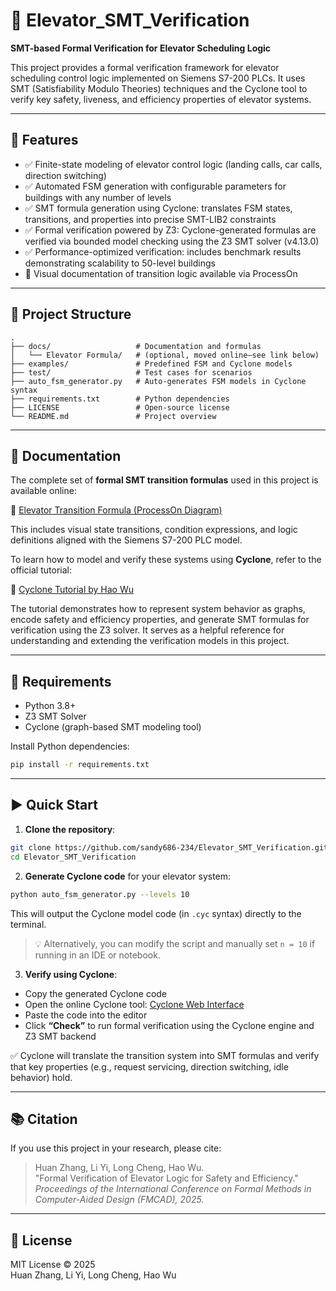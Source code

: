 
# 🚦 Elevator_SMT_Verification

**SMT-based Formal Verification for Elevator Scheduling Logic**

This project provides a formal verification framework for elevator scheduling control logic implemented on Siemens S7-200 PLCs. It uses SMT (Satisfiability Modulo Theories) techniques and the Cyclone tool to verify key safety, liveness, and efficiency properties of elevator systems.

---

## 🚀 Features

- ✅ Finite-state modeling of elevator control logic (landing calls, car calls, direction switching)
- ✅ Automated FSM generation with configurable parameters for buildings with any number of levels
- ✅ SMT formula generation using Cyclone: translates FSM states, transitions, and properties into precise SMT-LIB2 constraints
- ✅ Formal verification powered by Z3: Cyclone-generated formulas are verified via bounded model checking using the Z3 SMT solver (v4.13.0)
- ✅ Performance-optimized verification: includes benchmark results demonstrating scalability to 50-level buildings
- 🧾 Visual documentation of transition logic available via ProcessOn

---

## 📁 Project Structure

```
.
├── docs/                   # Documentation and formulas
│   └── Elevator Formula/   # (optional, moved online—see link below)
├── examples/               # Predefined FSM and Cyclone models
├── test/                   # Test cases for scenarios
├── auto_fsm_generator.py   # Auto-generates FSM models in Cyclone syntax
├── requirements.txt        # Python dependencies
├── LICENSE                 # Open-source license
└── README.md               # Project overview
```

---

## 📄 Documentation

The complete set of **formal SMT transition formulas** used in this project is available online:

🔗 [Elevator Transition Formula (ProcessOn Diagram)](https://www.processon.com/view/link/67c86fc0112574557d1fe993)

This includes visual state transitions, condition expressions, and logic definitions aligned with the Siemens S7-200 PLC model.

To learn how to model and verify these systems using **Cyclone**, refer to the official tutorial:

🔗 [Cyclone Tutorial by Hao Wu](https://classicwuhao.github.io/cyclone_tutorial/tutorial-content.html)

The tutorial demonstrates how to represent system behavior as graphs, encode safety and efficiency properties, and generate SMT formulas for verification using the Z3 solver. It serves as a helpful reference for understanding and extending the verification models in this project.

---

## 🔧 Requirements

- Python 3.8+
- Z3 SMT Solver
- Cyclone (graph-based SMT modeling tool)

Install Python dependencies:

```bash
pip install -r requirements.txt
```

---

## ▶️ Quick Start

1. **Clone the repository**:

```bash
git clone https://github.com/sandy686-234/Elevator_SMT_Verification.git
cd Elevator_SMT_Verification
```

2. **Generate Cyclone code** for your elevator system:

```bash
python auto_fsm_generator.py --levels 10
```

This will output the Cyclone model code (in `.cyc` syntax) directly to the terminal.

> 💡 Alternatively, you can modify the script and manually set `n = 10` if running in an IDE or notebook.

3. **Verify using Cyclone**:

- Copy the generated Cyclone code  
- Open the online Cyclone tool: [Cyclone Web Interface](https://classicwuhao.github.io/cyclone_tutorial/tutorial-content.html)  
- Paste the code into the editor  
- Click **“Check”** to run formal verification using the Cyclone engine and Z3 SMT backend

✅ Cyclone will translate the transition system into SMT formulas and verify that key properties (e.g., request servicing, direction switching, idle behavior) hold.

---

## 📚 Citation

If you use this project in your research, please cite:

> Huan Zhang, Li Yi, Long Cheng, Hao Wu.  
> "Formal Verification of Elevator Logic for Safety and Efficiency."  
> *Proceedings of the International Conference on Formal Methods in Computer-Aided Design (FMCAD), 2025.*

---

## 📜 License

MIT License © 2025  
Huan Zhang, Li Yi, Long Cheng, Hao Wu

